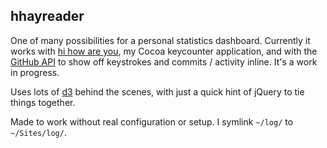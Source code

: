 ## hhayreader

One of many possibilities for a personal statistics dashboard. Currently
it works with [hi how are you](https://github.com/tmcw/hihowareyou), my
Cocoa keycounter application, and with the [GitHub API](http://api.github.com/)
to show off keystrokes and commits / activity inline. It's a work in progress.

Uses lots of [d3](http://mbostock.github.com/d3/) behind the scenes,
with just a quick hint of jQuery to tie things together.

Made to work without real configuration or setup. I symlink `~/log/` to
`~/Sites/log/`.
